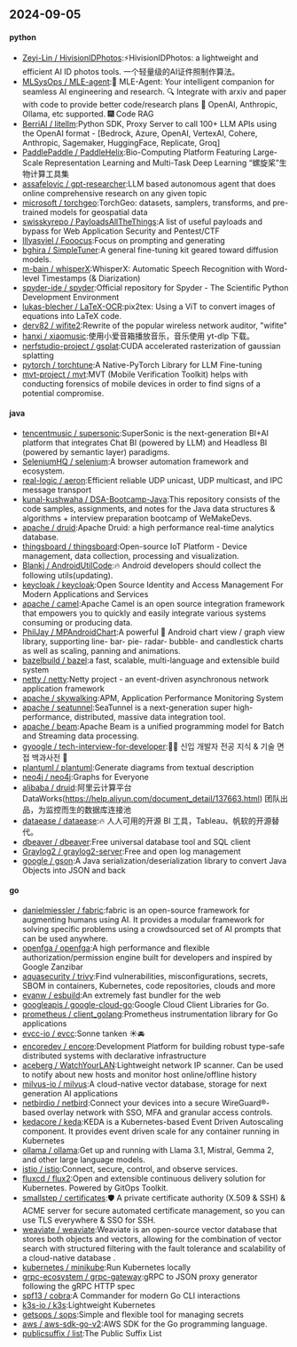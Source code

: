 ## 2024-09-05

#### python
* [Zeyi-Lin / HivisionIDPhotos](https://github.com/Zeyi-Lin/HivisionIDPhotos):⚡️HivisionIDPhotos: a lightweight and efficient AI ID photos tools. 一个轻量级的AI证件照制作算法。
* [MLSysOps / MLE-agent](https://github.com/MLSysOps/MLE-agent):🤖 MLE-Agent: Your intelligent companion for seamless AI engineering and research. 🔍 Integrate with arxiv and paper with code to provide better code/research plans 🧰 OpenAI, Anthropic, Ollama, etc supported. 🎆 Code RAG
* [BerriAI / litellm](https://github.com/BerriAI/litellm):Python SDK, Proxy Server to call 100+ LLM APIs using the OpenAI format - [Bedrock, Azure, OpenAI, VertexAI, Cohere, Anthropic, Sagemaker, HuggingFace, Replicate, Groq]
* [PaddlePaddle / PaddleHelix](https://github.com/PaddlePaddle/PaddleHelix):Bio-Computing Platform Featuring Large-Scale Representation Learning and Multi-Task Deep Learning “螺旋桨”生物计算工具集
* [assafelovic / gpt-researcher](https://github.com/assafelovic/gpt-researcher):LLM based autonomous agent that does online comprehensive research on any given topic
* [microsoft / torchgeo](https://github.com/microsoft/torchgeo):TorchGeo: datasets, samplers, transforms, and pre-trained models for geospatial data
* [swisskyrepo / PayloadsAllTheThings](https://github.com/swisskyrepo/PayloadsAllTheThings):A list of useful payloads and bypass for Web Application Security and Pentest/CTF
* [lllyasviel / Fooocus](https://github.com/lllyasviel/Fooocus):Focus on prompting and generating
* [bghira / SimpleTuner](https://github.com/bghira/SimpleTuner):A general fine-tuning kit geared toward diffusion models.
* [m-bain / whisperX](https://github.com/m-bain/whisperX):WhisperX: Automatic Speech Recognition with Word-level Timestamps (& Diarization)
* [spyder-ide / spyder](https://github.com/spyder-ide/spyder):Official repository for Spyder - The Scientific Python Development Environment
* [lukas-blecher / LaTeX-OCR](https://github.com/lukas-blecher/LaTeX-OCR):pix2tex: Using a ViT to convert images of equations into LaTeX code.
* [derv82 / wifite2](https://github.com/derv82/wifite2):Rewrite of the popular wireless network auditor, "wifite"
* [hanxi / xiaomusic](https://github.com/hanxi/xiaomusic):使用小爱音箱播放音乐，音乐使用 yt-dlp 下载。
* [nerfstudio-project / gsplat](https://github.com/nerfstudio-project/gsplat):CUDA accelerated rasterization of gaussian splatting
* [pytorch / torchtune](https://github.com/pytorch/torchtune):A Native-PyTorch Library for LLM Fine-tuning
* [mvt-project / mvt](https://github.com/mvt-project/mvt):MVT (Mobile Verification Toolkit) helps with conducting forensics of mobile devices in order to find signs of a potential compromise.

#### java
* [tencentmusic / supersonic](https://github.com/tencentmusic/supersonic):SuperSonic is the next-generation BI+AI platform that integrates Chat BI (powered by LLM) and Headless BI (powered by semantic layer) paradigms.
* [SeleniumHQ / selenium](https://github.com/SeleniumHQ/selenium):A browser automation framework and ecosystem.
* [real-logic / aeron](https://github.com/real-logic/aeron):Efficient reliable UDP unicast, UDP multicast, and IPC message transport
* [kunal-kushwaha / DSA-Bootcamp-Java](https://github.com/kunal-kushwaha/DSA-Bootcamp-Java):This repository consists of the code samples, assignments, and notes for the Java data structures & algorithms + interview preparation bootcamp of WeMakeDevs.
* [apache / druid](https://github.com/apache/druid):Apache Druid: a high performance real-time analytics database.
* [thingsboard / thingsboard](https://github.com/thingsboard/thingsboard):Open-source IoT Platform - Device management, data collection, processing and visualization.
* [Blankj / AndroidUtilCode](https://github.com/Blankj/AndroidUtilCode):🔥 Android developers should collect the following utils(updating).
* [keycloak / keycloak](https://github.com/keycloak/keycloak):Open Source Identity and Access Management For Modern Applications and Services
* [apache / camel](https://github.com/apache/camel):Apache Camel is an open source integration framework that empowers you to quickly and easily integrate various systems consuming or producing data.
* [PhilJay / MPAndroidChart](https://github.com/PhilJay/MPAndroidChart):A powerful 🚀 Android chart view / graph view library, supporting line- bar- pie- radar- bubble- and candlestick charts as well as scaling, panning and animations.
* [bazelbuild / bazel](https://github.com/bazelbuild/bazel):a fast, scalable, multi-language and extensible build system
* [netty / netty](https://github.com/netty/netty):Netty project - an event-driven asynchronous network application framework
* [apache / skywalking](https://github.com/apache/skywalking):APM, Application Performance Monitoring System
* [apache / seatunnel](https://github.com/apache/seatunnel):SeaTunnel is a next-generation super high-performance, distributed, massive data integration tool.
* [apache / beam](https://github.com/apache/beam):Apache Beam is a unified programming model for Batch and Streaming data processing.
* [gyoogle / tech-interview-for-developer](https://github.com/gyoogle/tech-interview-for-developer):👶🏻 신입 개발자 전공 지식 & 기술 면접 백과사전 📖
* [plantuml / plantuml](https://github.com/plantuml/plantuml):Generate diagrams from textual description
* [neo4j / neo4j](https://github.com/neo4j/neo4j):Graphs for Everyone
* [alibaba / druid](https://github.com/alibaba/druid):阿里云计算平台DataWorks(https://help.aliyun.com/document_detail/137663.html) 团队出品，为监控而生的数据库连接池
* [dataease / dataease](https://github.com/dataease/dataease):🔥 人人可用的开源 BI 工具，Tableau、帆软的开源替代。
* [dbeaver / dbeaver](https://github.com/dbeaver/dbeaver):Free universal database tool and SQL client
* [Graylog2 / graylog2-server](https://github.com/Graylog2/graylog2-server):Free and open log management
* [google / gson](https://github.com/google/gson):A Java serialization/deserialization library to convert Java Objects into JSON and back

#### go
* [danielmiessler / fabric](https://github.com/danielmiessler/fabric):fabric is an open-source framework for augmenting humans using AI. It provides a modular framework for solving specific problems using a crowdsourced set of AI prompts that can be used anywhere.
* [openfga / openfga](https://github.com/openfga/openfga):A high performance and flexible authorization/permission engine built for developers and inspired by Google Zanzibar
* [aquasecurity / trivy](https://github.com/aquasecurity/trivy):Find vulnerabilities, misconfigurations, secrets, SBOM in containers, Kubernetes, code repositories, clouds and more
* [evanw / esbuild](https://github.com/evanw/esbuild):An extremely fast bundler for the web
* [googleapis / google-cloud-go](https://github.com/googleapis/google-cloud-go):Google Cloud Client Libraries for Go.
* [prometheus / client_golang](https://github.com/prometheus/client_golang):Prometheus instrumentation library for Go applications
* [evcc-io / evcc](https://github.com/evcc-io/evcc):Sonne tanken ☀️🚘
* [encoredev / encore](https://github.com/encoredev/encore):Development Platform for building robust type-safe distributed systems with declarative infrastructure
* [aceberg / WatchYourLAN](https://github.com/aceberg/WatchYourLAN):Lightweight network IP scanner. Can be used to notify about new hosts and monitor host online/offline history
* [milvus-io / milvus](https://github.com/milvus-io/milvus):A cloud-native vector database, storage for next generation AI applications
* [netbirdio / netbird](https://github.com/netbirdio/netbird):Connect your devices into a secure WireGuard®-based overlay network with SSO, MFA and granular access controls.
* [kedacore / keda](https://github.com/kedacore/keda):KEDA is a Kubernetes-based Event Driven Autoscaling component. It provides event driven scale for any container running in Kubernetes
* [ollama / ollama](https://github.com/ollama/ollama):Get up and running with Llama 3.1, Mistral, Gemma 2, and other large language models.
* [istio / istio](https://github.com/istio/istio):Connect, secure, control, and observe services.
* [fluxcd / flux2](https://github.com/fluxcd/flux2):Open and extensible continuous delivery solution for Kubernetes. Powered by GitOps Toolkit.
* [smallstep / certificates](https://github.com/smallstep/certificates):🛡️ A private certificate authority (X.509 & SSH) & ACME server for secure automated certificate management, so you can use TLS everywhere & SSO for SSH.
* [weaviate / weaviate](https://github.com/weaviate/weaviate):Weaviate is an open-source vector database that stores both objects and vectors, allowing for the combination of vector search with structured filtering with the fault tolerance and scalability of a cloud-native database .
* [kubernetes / minikube](https://github.com/kubernetes/minikube):Run Kubernetes locally
* [grpc-ecosystem / grpc-gateway](https://github.com/grpc-ecosystem/grpc-gateway):gRPC to JSON proxy generator following the gRPC HTTP spec
* [spf13 / cobra](https://github.com/spf13/cobra):A Commander for modern Go CLI interactions
* [k3s-io / k3s](https://github.com/k3s-io/k3s):Lightweight Kubernetes
* [getsops / sops](https://github.com/getsops/sops):Simple and flexible tool for managing secrets
* [aws / aws-sdk-go-v2](https://github.com/aws/aws-sdk-go-v2):AWS SDK for the Go programming language.
* [publicsuffix / list](https://github.com/publicsuffix/list):The Public Suffix List
